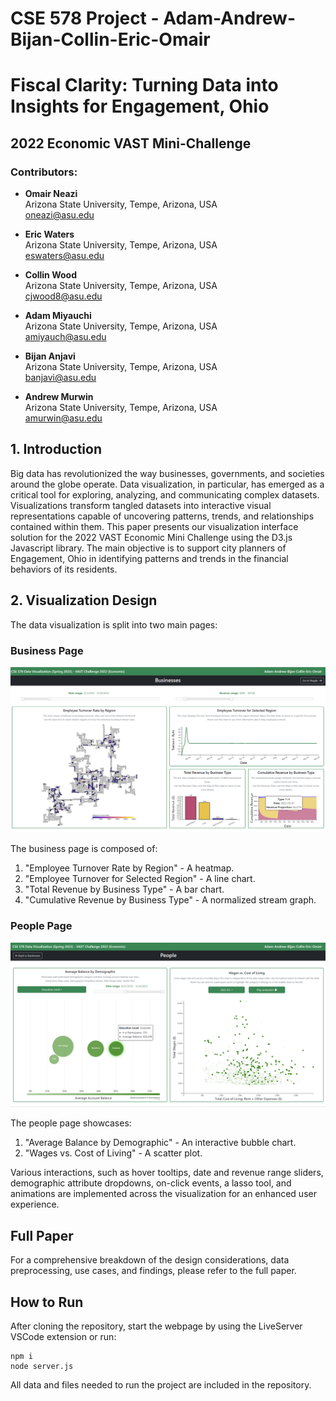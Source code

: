 # CSE 578 Project - Adam-Andrew-Bijan-Collin-Eric-Omair

# Fiscal Clarity: Turning Data into Insights for Engagement, Ohio

## 2022 Economic VAST Mini-Challenge

### Contributors:
- **Omair Neazi**  
  Arizona State University, Tempe, Arizona, USA  
  [oneazi@asu.edu](mailto:oneazi@asu.edu)
  
- **Eric Waters**  
  Arizona State University, Tempe, Arizona, USA  
  [eswaters@asu.edu](mailto:eswaters@asu.edu)
  
- **Collin Wood**  
  Arizona State University, Tempe, Arizona, USA  
  [cjwood8@asu.edu](mailto:cjwood8@asu.edu)
  
- **Adam Miyauchi**  
  Arizona State University, Tempe, Arizona, USA  
  [amiyauch@asu.edu](mailto:amiyauch@asu.edu)
  
- **Bijan Anjavi**  
  Arizona State University, Tempe, Arizona, USA  
  [banjavi@asu.edu](mailto:banjavi@asu.edu)
  
- **Andrew Murwin**  
  Arizona State University, Tempe, Arizona, USA  
  [amurwin@asu.edu](mailto:amurwin@asu.edu)

## 1. Introduction

Big data has revolutionized the way businesses, governments, and societies around the globe operate. Data visualization, in particular, has emerged as a critical tool for exploring, analyzing, and communicating complex datasets. Visualizations transform tangled datasets into interactive visual representations capable of uncovering patterns, trends, and relationships contained within them. This paper presents our visualization interface solution for the 2022 VAST Economic Mini Challenge using the D3.js Javascript library. The main objective is to support city planners of Engagement, Ohio in identifying patterns and trends in the financial behaviors of its residents.

## 2. Visualization Design

The data visualization is split into two main pages:

### Business Page
![Business Page](images/pic1.png)

The business page is composed of:
1. "Employee Turnover Rate by Region" - A heatmap.
2. "Employee Turnover for Selected Region" - A line chart.
3. "Total Revenue by Business Type" - A bar chart.
4. "Cumulative Revenue by Business Type" - A normalized stream graph.

### People Page
![People Page](images/pic2.png)

The people page showcases:
1. "Average Balance by Demographic" - An interactive bubble chart.
2. "Wages vs. Cost of Living" - A scatter plot.

Various interactions, such as hover tooltips, date and revenue range sliders, demographic attribute dropdowns, on-click events, a lasso tool, and animations are implemented across the visualization for an enhanced user experience.

## Full Paper

For a comprehensive breakdown of the design considerations, data preprocessing, use cases, and findings, please refer to the full paper.

## How to Run 
After cloning the repository, start the webpage by using the LiveServer VSCode extension or run:

```
npm i
node server.js
```

All data and files needed to run the project are included in the repository.